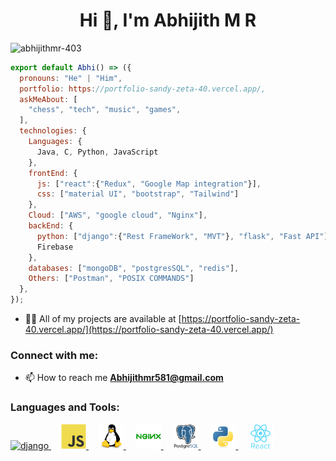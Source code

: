 <h1 align="center">Hi 👋, I'm Abhijith M R</h1>

<p align="left"> <img src="https://komarev.com/ghpvc/?username=abhijithmr-403&label=Profile%20views&color=347393&style=flat" alt="abhijithmr-403" /> </p>

```js
export default Abhi() => ({
  pronouns: "He" | "Him",
  portfolio: https://portfolio-sandy-zeta-40.vercel.app/,
  askMeAbout: [
    "chess", "tech", "music", "games",
  ],
  technologies: {
    Languages: {
      Java, C, Python, JavaScript
    },
    frontEnd: {
      js: ["react":{"Redux", "Google Map integration"}],
      css: ["material UI", "bootstrap", "Tailwind"]
    },
    Cloud: ["AWS", "google cloud", "Nginx"],
    backEnd: {
      python: ["django":{"Rest FrameWork", "MVT"}, "flask", "Fast API"],
      Firebase
    },
    databases: ["mongoDB", "postgresSQL", "redis"],
    Others: ["Postman", "POSIX COMMANDS"]
  },
});
```

- 👨‍💻 All of my projects are available at [https://portfolio-sandy-zeta-40.vercel.app/](https://portfolio-sandy-zeta-40.vercel.app/)

<h3 align="left">Connect with me:</h3>

- 📫 How to reach me **Abhijithmr581@gmail.com**

<p align="left">
</p>

<h3 align="left">Languages and Tools:</h3>
<p align="left"> <a href="https://www.djangoproject.com/" target="_blank" rel="noreferrer"> <img src="https://cdn.worldvectorlogo.com/logos/django.svg" alt="django" width="40" height="40"/> </a>
  <img width="12" />
  <a href="https://developer.mozilla.org/en-US/docs/Web/JavaScript" target="_blank" rel="noreferrer"> <img src="https://raw.githubusercontent.com/devicons/devicon/master/icons/javascript/javascript-original.svg" alt="javascript" width="40" height="40"/> </a>
  <img width="12" />
  <a href="https://www.linux.org/" target="_blank" rel="noreferrer"> <img src="https://raw.githubusercontent.com/devicons/devicon/master/icons/linux/linux-original.svg" alt="linux" width="40" height="40"/> </a> 
  <img width="12" />
  <a href="https://www.nginx.com" target="_blank" rel="noreferrer"> <img src="https://raw.githubusercontent.com/devicons/devicon/master/icons/nginx/nginx-original.svg" alt="nginx" width="40" height="40"/> </a>
  <img width="12" />
  <a href="https://www.postgresql.org" target="_blank" rel="noreferrer"> <img src="https://raw.githubusercontent.com/devicons/devicon/master/icons/postgresql/postgresql-original-wordmark.svg" alt="postgresql" width="40" height="40"/> </a>
  <img width="12" />
  <a href="https://www.python.org" target="_blank" rel="noreferrer"> <img src="https://raw.githubusercontent.com/devicons/devicon/master/icons/python/python-original.svg" alt="python" width="40" height="40"/> </a>
  <img width="12" />
  <a href="https://reactjs.org/" target="_blank" rel="noreferrer"> <img src="https://raw.githubusercontent.com/devicons/devicon/master/icons/react/react-original-wordmark.svg" alt="react" width="40" height="40"/> </a> </p>


